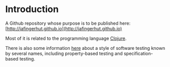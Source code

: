 # Introduction

A Github repository whose purpose is to be published here:
[http://jafingerhut.github.io](http://jafingerhut.github.io)

Most of it is related to the programming language
[Clojure](https://clojure.org).

There is also some information
[here](property-based-testing/README.md) about a style of software
testing known by several names, including property-based testing and
specification-based testing.
